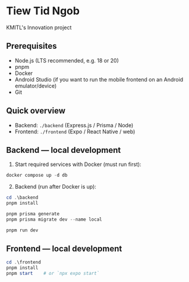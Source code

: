 
# Tiew Tid Ngob

KMITL's Innovation project 

## Prerequisites

- Node.js (LTS recommended, e.g. 18 or 20)
- pnpm
- Docker
- Android Studio (if you want to run the mobile frontend on an Android emulator/device)
- Git

## Quick overview

- Backend: `./backend` (Express.js / Prisma / Node)
- Frontend: `./frontend` (Expo / React Native / web)

## Backend — local development

1) Start required services with Docker (must run first):

```powershell
docker compose up -d db
```

2) Backend (run after Docker is up):

```powershell
cd .\backend
pnpm install

pnpm prisma generate
pnpm prisma migrate dev --name local

pnpm run dev
```

## Frontend — local development

```powershell
cd .\frontend
pnpm install
pnpm start    # or `npx expo start`
```